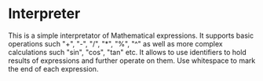 # Interpreter

This is a simple interpretator of Mathematical expressions. It supports basic operations such "+", "-", "/", "*", "%", "^" as well as more complex calculations such "sin", "cos", "tan" etc. It allows to use identifiers to hold results of expressions and further operate on them. Use whitespace to mark the end of each expression.
